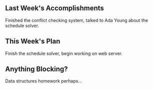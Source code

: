 ## Last Week's Accomplishments

Finished the conflict checking system, talked to Ada Young about the schedule solver.

## This Week's Plan

Finish the schedule solver, begin working on web server.

## Anything Blocking?

Data structures homework perhaps...

